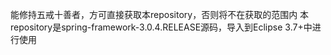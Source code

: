 能修持五戒十善者，方可直接获取本repository，否则将不在获取的范围内
本repository是spring-framework-3.0.4.RELEASE源码，导入到Eclipse 3.7+中进行使用
